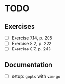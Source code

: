 # TODO

## Exercises

- [ ] Exercise 7.14, p. 205
- [ ] Exercise 8.2, p. 222
- [ ] Exercise 8.7, p. 243

## Documentation

- [ ] setup: `gopls` with `vim-go`
